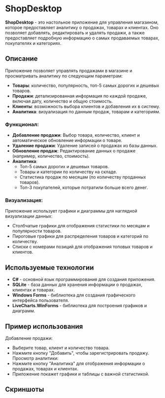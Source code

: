 # ShopDesktop

**ShopDesktop** - это настольное приложение для управления магазином, которое предоставляет аналитику о продажах, товарах и клиентах. Оно позволяет добавлять, редактировать и удалять продажи, а также предоставляет подробную информацию о самых продаваемых товарах, покупателях и категориях.

## Описание

Приложение позволяет управлять продажами в магазине и просматривать аналитику по следующим параметрам:
- **Товары**: количество, популярность, топ-5 самых дорогих и дешевых товаров.
- **Продажи**: детализированная информация по каждой продаже, включая дату, количество и общую стоимость.
- **Клиенты**: возможность выбора клиентов и добавления их в систему.
- **Аналитика**: визуализация по данным продаж, товарам и категориям.

### Функционал:
- **Добавление продажи**: Выбор товара, количество, клиент и автоматическое обновление информации о товаре.
- **Удаление продажи**: Удаление записей о продажах из базы данных.
- **Обновление продаж**: Редактирование данных о продаже (например, количество, стоимость).
- **Аналитика**:
  - Топ-5 самых дорогих и дешевых товаров.
  - Товары и категории по количеству на складе.
  - Статистика продаж по месяцам (по количеству проданных товаров).
  - Топ-3 покупателей, которые потратили больше всего денег.

### Визуализация:
Приложение использует графики и диаграммы для наглядной визуализации данных:
- Столбчатые графики для отображения статистики по месяцам и популярности товаров.
- Пироговые графики для распределения товаров и категорий по количеству.
- Списки с номерами позиций для отображения топовых товаров и клиентов.

## Используемые технологии

- **C#** - основной язык программирования для создания приложения.
- **SQLite** - база данных для хранения информации о продажах, клиентах и товарах.
- **Windows Forms** - библиотека для создания графического интерфейса пользователя.
- **LiveCharts.WinForms** - библиотека для построения графиков и диаграмм.

## Пример использования
Добавление продажи:
- Выберите товар, клиент и количество товара.
- Нажмите кнопку "Добавить", чтобы зарегистрировать продажу.
Просмотр аналитики:
- Нажмите кнопку "Аналитика" для отображения информации о продажах, товарах и клиентах.
- Приложение покажет графики и таблицы с важной статистикой.

## Скриншоты
